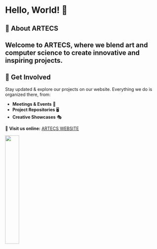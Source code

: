 # Hello, World! 👋  

## 🎨 About ARTECS  
Welcome to **ARTECS**, where we blend **art** and **computer science** to create innovative and inspiring projects.
--------------------------------------------------------------------------------------------------------------------
## 🚀 Get Involved  
Stay updated & explore our projects on our website. Everything we do is organized there, from:  
- **Meetings & Events** 📅  
- **Project Repositories** 🖥️  
- **Creative Showcases** 🎭  

🔗 **Visit us online:** [ARTECS WEBSITE](https://www.artecs.org/)  

<img src="https://i.giphy.com/26uf9smjCawERdCmI.webp" width="30%">
